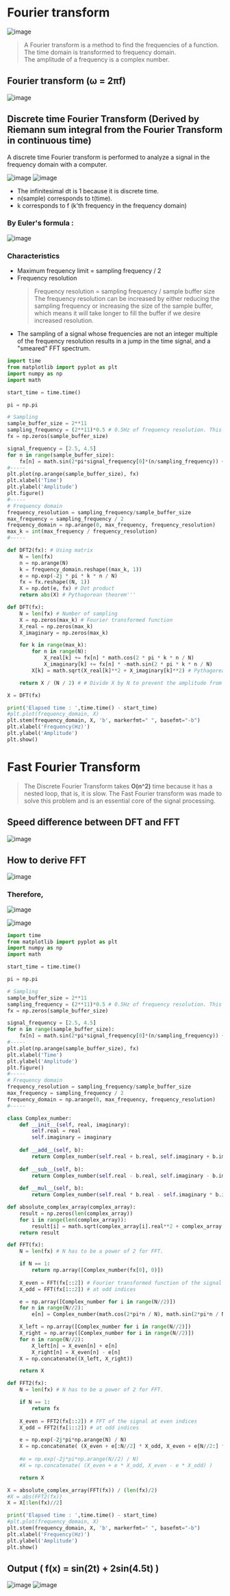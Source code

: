 # Fourier transform
![image](https://user-images.githubusercontent.com/67142421/155687402-a9ae5d4a-9baa-4a83-ac6e-b504ebf805df.png)
>A Fourier transform is a method to find the frequencies of a function. The time domain is transformed to frequency domain.<br>
>The amplitude of a frequency is a complex number.

## Fourier transform (ω = 2πf)
![image](https://user-images.githubusercontent.com/67142421/155603554-7edd2873-0942-4465-a931-b6f07a5494da.png)

## Discrete time Fourier Transform (Derived by Riemann sum integral from the Fourier Transform in continuous time)
A discrete time Fourier transform is performed to analyze a signal in the frequency domain with a computer.

![image](https://user-images.githubusercontent.com/67142421/155689010-f04e9a51-ccba-4951-81d2-6346de16f5fc.png)
![image](https://user-images.githubusercontent.com/67142421/155687366-75207445-8ab9-49fe-9505-6c11786e877f.png)<br>
* The infinitesimal dt is 1 because it is discrete time.
* n(sample) corresponds to t(time).
* k corresponds to f (k'th frequency in the frequency domain)

### By Euler's formula :
![image](https://user-images.githubusercontent.com/67142421/155604064-dac589d7-b367-4648-9202-df41ea56f8be.png)

### Characteristics
* Maximum frequency limit = sampling frequency / 2
* Frequency resolution 
  >Frequency resolution = sampling frequency / sample buffer size<br>
  >The frequency resolution can be increased by either reducing the sampling frequency or increasing the size of the sample buffer, which means
  >it will take longer to fill the buffer if we desire increased resolution.
* The sampling of a signal whose frequencies are not an integer multiple of the frequency resolution results in a jump in the time signal, and a "smeared" FFT spectrum.

~~~Python
import time
from matplotlib import pyplot as plt
import numpy as np
import math

start_time = time.time()

pi = np.pi

# Sampling
sample_buffer_size = 2**11
sampling_frequency = (2**11)*0.5 # 0.5Hz of frequency resolution. This will take 2 seconds to fill the sample buffer.
fx = np.zeros(sample_buffer_size)

signal_frequency = [2.5, 4.5]
for n in range(sample_buffer_size):
    fx[n] = math.sin(2*pi*signal_frequency[0]*(n/sampling_frequency)) + 2*math.sin(2*pi*signal_frequency[1]*(n/sampling_frequency))
#-----
plt.plot(np.arange(sample_buffer_size), fx)
plt.xlabel('Time')
plt.ylabel('Amplitude')
plt.figure()
#-----
# Frequency domain
frequency_resolution = sampling_frequency/sample_buffer_size
max_frequency = sampling_frequency / 2
frequency_domain = np.arange(0, max_frequency, frequency_resolution)
max_k = int(max_frequency / frequency_resolution)
#-----

def DFT2(fx): # Using matrix
    N = len(fx)
    n = np.arange(N)
    k = frequency_domain.reshape((max_k, 1))
    e = np.exp(-2j * pi * k * n / N)
    fx = fx.reshape((N, 1))
    X = np.dot(e, fx) # Dot product
    return abs(X) # Pythagorean theorem'''

def DFT(fx):
    N = len(fx) # Number of sampling
    X = np.zeros(max_k) # Fourier transformed function
    X_real = np.zeros(max_k)
    X_imaginary = np.zeros(max_k)

    for k in range(max_k):
        for n in range(N):
            X_real[k] += fx[n] * math.cos(2 * pi * k * n / N)
            X_imaginary[k] += fx[n] * -math.sin(2 * pi * k * n / N)
        X[k] = math.sqrt(X_real[k]**2 + X_imaginary[k]**2) # Pythagorean theorem (|X|)

    return X / (N / 2) # # Divide X by N to prevent the amplitude from being too big(Normalization)

X = DFT(fx)

print('Elapsed time : ',time.time() - start_time)
#plt.plot(frequency_domain, X)
plt.stem(frequency_domain, X, 'b', markerfmt=" ", basefmt="-b")
plt.xlabel('Frequency(Hz)')
plt.ylabel('Amplitude')
plt.show()
~~~

# Fast Fourier Transform
> The Discrete Fourier Transform takes **O(n^2)** time because it has a nested loop, that is, it is slow.
> The Fast Fourier transform was made to solve this problem and is an essential core of the signal processing.

## Speed difference between DFT and FFT
![image](https://user-images.githubusercontent.com/67142421/155605699-0773c7d0-99fa-4773-ac15-3ddf48958146.png)

## How to derive FFT
![image](https://user-images.githubusercontent.com/67142421/155978584-d9babdd0-05ef-4f0e-a35b-6cb830c04f42.png)
### Therefore,
![image](https://user-images.githubusercontent.com/67142421/155988816-faf0e483-79bf-4088-b289-80370effb376.png)

![image](https://user-images.githubusercontent.com/67142421/158124937-f4da4cc6-8eb6-4d17-ba14-9c60cb65790e.png)

~~~Python
import time
from matplotlib import pyplot as plt
import numpy as np
import math

start_time = time.time()

pi = np.pi

# Sampling
sample_buffer_size = 2**11
sampling_frequency = (2**11)*0.5 # 0.5Hz of frequency resolution. This will take 2 seconds to fill the sample buffer.
fx = np.zeros(sample_buffer_size)

signal_frequency = [2.5, 4.5]
for n in range(sample_buffer_size):
    fx[n] = math.sin(2*pi*signal_frequency[0]*(n/sampling_frequency)) + 2*math.sin(2*pi*signal_frequency[1]*(n/sampling_frequency))
#-----
plt.plot(np.arange(sample_buffer_size), fx)
plt.xlabel('Time')
plt.ylabel('Amplitude')
plt.figure()
#-----
# Frequency domain
frequency_resolution = sampling_frequency/sample_buffer_size
max_frequency = sampling_frequency / 2
frequency_domain = np.arange(0, max_frequency, frequency_resolution)
#-----

class Complex_number:
    def __init__(self, real, imaginary):
        self.real = real
        self.imaginary = imaginary
    
    def __add__(self, b):
        return Complex_number(self.real + b.real, self.imaginary + b.imaginary)
    
    def __sub__(self, b):
        return Complex_number(self.real - b.real, self.imaginary - b.imaginary)
    
    def __mul__(self, b):
        return Complex_number(self.real * b.real - self.imaginary * b.imaginary, self.real * b.imaginary + self.imaginary * b.real)

def absolute_complex_array(complex_array):
    result = np.zeros(len(complex_array))
    for i in range(len(complex_array)):
        result[i] = math.sqrt(complex_array[i].real**2 + complex_array[i].imaginary**2)
    return result

def FFT(fx):
    N = len(fx) # N has to be a power of 2 for FFT.

    if N == 1:
        return np.array([Complex_number(fx[0], 0)])
    
    X_even = FFT(fx[::2]) # Fourier transformed function of the signal at even indices
    X_odd = FFT(fx[1::2]) # at odd indices

    e = np.array([Complex_number for i in range(N//2)])
    for n in range(N//2):
        e[n] = Complex_number(math.cos(2*pi*n / N), math.sin(2*pi*n / N)) * X_odd[n]

    X_left = np.array([Complex_number for i in range(N//2)])
    X_right = np.array([Complex_number for i in range(N//2)])
    for n in range(N//2):
        X_left[n] = X_even[n] + e[n]
        X_right[n] = X_even[n] - e[n]
    X = np.concatenate((X_left, X_right))

    return X

def FFT2(fx):
    N = len(fx) # N has to be a power of 2 for FFT.

    if N == 1:
        return fx
    
    X_even = FFT2(fx[::2]) # FFT of the signal at even indices
    X_odd = FFT2(fx[1::2]) # at odd indices

    e = np.exp(-2j*pi*np.arange(N) / N)
    X = np.concatenate( (X_even + e[:N//2] * X_odd, X_even + e[N//2:] * X_odd) )
    
    #e = np.exp(-2j*pi*np.arange(N//2) / N)
    #X = np.concatenate( (X_even + e * X_odd, X_even - e * X_odd) )

    return X

X = absolute_complex_array(FFT(fx)) / (len(fx)/2)
#X = abs(FFT2(fx))
X = X[:len(fx)//2]

print('Elapsed time : ',time.time() - start_time)
#plt.plot(frequency_domain, X)
plt.stem(frequency_domain, X, 'b', markerfmt=" ", basefmt="-b")
plt.xlabel('Frequency(Hz)')
plt.ylabel('Amplitude')
plt.show()
~~~

## Output ( f(x) = sin(2t) + 2sin(4.5t) )
![image](https://user-images.githubusercontent.com/67142421/155848726-c0dc0b03-fedb-4295-9f6d-0d60ef41438d.png)
![image](https://user-images.githubusercontent.com/67142421/155848706-20983ffc-9f2b-4412-94db-524cad96c3d1.png)
